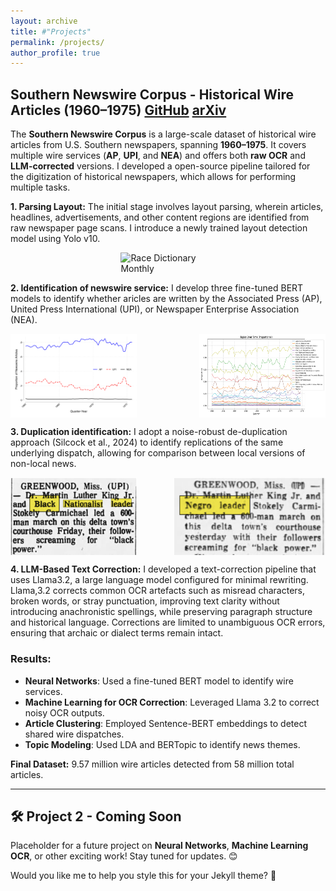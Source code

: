 ```yaml
---
layout: archive
title: #"Projects"
permalink: /projects/
author_profile: true
---
```


## Southern Newswire Corpus - Historical Wire Articles (1960–1975) [GitHub](https://github.com/mikemcrae/southern-newswire) [arXiv](https://arxiv.com) 

The **Southern Newswire Corpus** is a large-scale dataset of historical wire articles from U.S. Southern newspapers, spanning **1960–1975**. It covers multiple wire services (**AP**, **UPI**, and **NEA**) and offers both **raw OCR** and **LLM-corrected** versions. I developed a open-source pipeline tailored for the digitization of historical newspapers, which allows for performing multiple tasks.  

**1. Parsing Layout:** The initial stage involves layout parsing, wherein articles, headlines, advertisements, and other content regions are identified from raw newspaper page scans. I introduce a newly trained layout detection model using Yolo v10. 

<p style="display: flex; justify-content: center;">
  <img src="/images/layout.jpg" alt="Race Dictionary Monthly" style="width: 30%;">
</p>

**2. Identification of newswire service:** I develop three fine-tuned BERT models to identify whether aricles are written by the Associated Press (AP), United Press International (UPI), or Newspaper Enterprise Association (NEA). 

<p style="display: flex; justify-content: space-between;">
  <img src="/images/2.ap_upi_nea_proportions.svg" alt="Event Study Q1-Q4" style="width: 40%;">
 <img src="/images/3.topics_over_time.svg" alt="Race Dictionary Monthly" style="width: 40%;">
</p>

**3. Duplication identification:** I adopt a noise-robust de-duplication approach (Silcock et al., 2024) to identify replications of the same underlying dispatch, allowing for comparison between local versions of non-local news.  

<p style="display: flex; justify-content: space-between;">
  <img src="/images/news1b.png" alt="Event Study Q1-Q4" style="width: 40%;">
 <img src="/images/news2b.png" alt="Race Dictionary Monthly" style="width: 48%;">
</p>

**4. LLM-Based Text Correction:** I developed a text-correction pipeline that uses Llama3.2, a large language model configured for minimal rewriting. Llama\,3.2 corrects common OCR artefacts such as misread characters, broken words, or stray punctuation, improving text clarity without introducing anachronistic spellings, while preserving paragraph structure and historical language. Corrections are limited to unambiguous OCR errors, ensuring that archaic or dialect terms remain intact.


### Results:
- **Neural Networks**: Used a fine-tuned BERT model to identify wire services.
- **Machine Learning for OCR Correction**: Leveraged Llama 3.2 to correct noisy OCR outputs.
- **Article Clustering**: Employed Sentence-BERT embeddings to detect shared wire dispatches.
- **Topic Modeling**: Used LDA and BERTopic to identify news themes.

**Final Dataset:** 9.57 million wire articles detected from 58 million total articles.  

---

## 🛠️ Project 2 - Coming Soon  
Placeholder for a future project on **Neural Networks**, **Machine Learning OCR**, or other exciting work! Stay tuned for updates. 😊

Would you like me to help you style this for your Jekyll theme? 🚀
